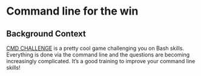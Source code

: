 # Command line for the win

## Background Context

[CMD CHALLENGE](https://cmdchallenge.com/#/move_file) is a pretty cool game challenging you on Bash skills. Everything is done via the command line and the questions are becoming increasingly complicated. It’s a good training to improve your command line skills!
